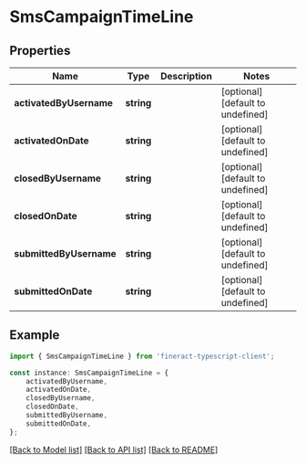 # SmsCampaignTimeLine


## Properties

Name | Type | Description | Notes
------------ | ------------- | ------------- | -------------
**activatedByUsername** | **string** |  | [optional] [default to undefined]
**activatedOnDate** | **string** |  | [optional] [default to undefined]
**closedByUsername** | **string** |  | [optional] [default to undefined]
**closedOnDate** | **string** |  | [optional] [default to undefined]
**submittedByUsername** | **string** |  | [optional] [default to undefined]
**submittedOnDate** | **string** |  | [optional] [default to undefined]

## Example

```typescript
import { SmsCampaignTimeLine } from 'fineract-typescript-client';

const instance: SmsCampaignTimeLine = {
    activatedByUsername,
    activatedOnDate,
    closedByUsername,
    closedOnDate,
    submittedByUsername,
    submittedOnDate,
};
```

[[Back to Model list]](../README.md#documentation-for-models) [[Back to API list]](../README.md#documentation-for-api-endpoints) [[Back to README]](../README.md)
